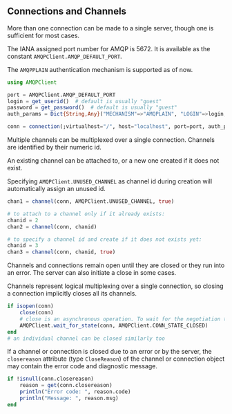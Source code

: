 ## Connections and Channels

More than one connection can be made to a single server, though one is sufficient for most cases.

The IANA assigned port number for AMQP is 5672. It is available as the constant `AMQPClient.AMQP_DEFAULT_PORT`.

The `AMQPPLAIN` authentication mechanism is supported as of now.

````julia
using AMQPClient

port = AMQPClient.AMQP_DEFAULT_PORT
login = get_userid()  # default is usually "guest"
password = get_password()  # default is usually "guest"
auth_params = Dict{String,Any}("MECHANISM"=>"AMQPLAIN", "LOGIN"=>login, "PASSWORD"=>password)

conn = connection(;virtualhost="/", host="localhost", port=port, auth_params=auth_params)
````

Multiple channels can be multiplexed over a single connection. Channels are identified by their numeric id.

An existing channel can be attached to, or a new one created if it does not exist.

Specifying `AMQPClient.UNUSED_CHANNEL` as channel id during creation will automatically assign an unused id.

````julia
chan1 = channel(conn, AMQPClient.UNUSED_CHANNEL, true)

# to attach to a channel only if it already exists:
chanid = 2
chan2 = channel(conn, chanid)

# to specify a channel id and create if it does not exists yet:
chanid = 3
chan3 = channel(conn, chanid, true)
````

Channels and connections remain open until they are closed or they run into an error. The server can also initiate a close in some cases.

Channels represent logical multiplexing over a single connection, so closing a connection implicitly closes all its channels.

````julia
if isopen(conn)
    close(conn)
    # close is an asynchronous operation. To wait for the negotiation to complete:
    AMQPClient.wait_for_state(conn, AMQPClient.CONN_STATE_CLOSED)
end
# an individual channel can be closed similarly too
````

If a channel or connection is closed due to an error or by the server, the `closereason` attribute (type `CloseReason`) of the channel or connection object
may contain the error code and diagnostic message.

````julia
if !isnull(conn.closereason)
    reason = get(conn.closereason)
    println("Error code: ", reason.code)
    println("Message: ", reason.msg)
end
````

